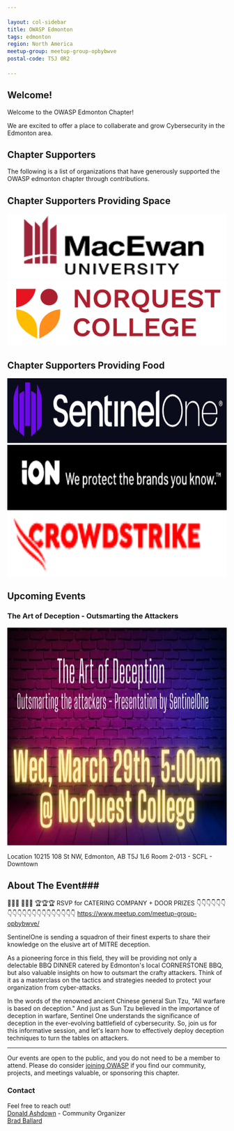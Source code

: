 ```yaml
---

layout: col-sidebar
title: OWASP Edmonton
tags: edmonton
region: North America
meetup-group: meetup-group-opbybwve
postal-code: T5J 0R2

---
```



Welcome!
-----------------

Welcome to the OWASP Edmonton Chapter!

We are excited to offer a place to collaberate and grow Cybersecurity in the Edmonton area.

<h2>Chapter Supporters</h2>
The following is a list of organizations that have generously supported the OWASP edmonton chapter through contributions.

<h2>Chapter Supporters Providing Space</h2>

<img src="assets/images/Grant MacEwan.png" width="600px" height="150px">
<img src="assets/images/norquest college.png" width="600px" height="150px">

<h2>Chapter Supporters Providing Food</h2>

<img src="assets/images/SentinelOne.png" width="600px" height="150px">
<img src="assets/images/IonUnited.png" width="600px" height="150px">
<img src="assets/images/CrowdStrike.png" width="600px" height="150px">



<h2>Upcoming Events</h2>
<h3> The Art of Deception - Outsmarting the Attackers </h3>
<img src="assets/images/mar29.png" width="900px" height="500px">

Location
10215 108 St NW, Edmonton, AB T5J 1L6
Room 2-013 - SCFL - Downtown


## About The Event###

🍗🍗🍗 🥤🥤🥤 🏆🏆🏆
RSVP for CATERING COMPANY + DOOR PRIZES
👇👇👇👇👇👇👇👇👇👇👇👇👇👇👇👇👇👇👇👇
https://www.meetup.com/meetup-group-opbybwve/

SentinelOne is sending a squadron of their finest experts to share their knowledge on the elusive art of MITRE deception.

As a pioneering force in this field, they will be providing not only a delectable BBQ DINNER catered by Edmonton's local CORNERSTONE BBQ, but also valuable insights on how to outsmart the crafty attackers. Think of it as a masterclass on the tactics and strategies needed to protect your organization from cyber-attacks.

In the words of the renowned ancient Chinese general Sun Tzu, "All warfare is based on deception." And just as Sun Tzu believed in the importance of deception in warfare, Sentinel One understands the significance of deception in the ever-evolving battlefield of cybersecurity. So, join us for this informative session, and let's learn how to effectively deploy deception techniques to turn the tables on attackers.





-----------------------------------------------------------------------------------------------------------------------------------
Our events are open to the public, and you do not need to be a member to attend. Please do consider [joining OWASP](https://owasp.org/membership/) if you find our community, projects, and meetings valuable, or sponsoring this chapter.

### Contact

Feel free to reach out! 
<br>[Donald Ashdown](mailto:donald.ashdown@owasp.org) - Community Organizer
<br>[Brad Ballard](mailto:brad.ballard@owasp.org)




